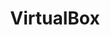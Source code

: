 ---
title: "VirtualBox"
layout: category
permalink: /categories/virtual-box/
author_profile: true
taxonomy: VirtualBox
sidebar:
  nav: "categories"
---